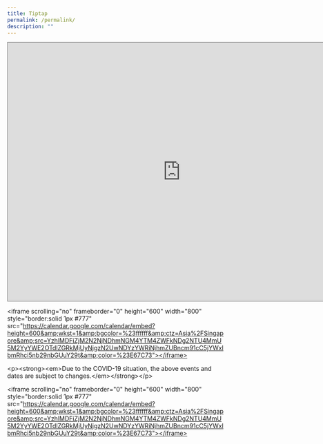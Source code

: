 ```yaml
---
title: Tiptap
permalink: /permalink/
description: ""
---
```

<div markdown="1"><iframe scrolling="no" frameborder="0" height="600" width="800" style="border:solid 1px #777" src="https://calendar.google.com/calendar/embed?height=600&amp;wkst=1&amp;bgcolor=%23ffffff&amp;ctz=Asia%2FSingapore&amp;src=YzhlMDFiZjM2N2NjNDhmNGM4YTM4ZWFkNDg2NTU4MmU5M2YyYWE2OTdlZGRkMjUyNjgzN2UwNDYzYWRiNjhmZUBncm91cC5jYWxlbmRhci5nb29nbGUuY29t&amp;color=%23E67C73"></iframe></div><p>&lt;iframe scrolling="no" frameborder="0" height="600" width="800" style="border:solid 1px #777" src="<a target="_blank" rel="noopener noreferrer nofollow" href="https://calendar.google.com/calendar/embed?height=600&amp;amp;wkst=1&amp;amp;bgcolor=%23ffffff&amp;amp;ctz=Asia%2FSingapore&amp;amp;src=YzhlMDFiZjM2N2NjNDhmNGM4YTM4ZWFkNDg2NTU4MmU5M2YyYWE2OTdlZGRkMjUyNjgzN2UwNDYzYWRiNjhmZUBncm91cC5jYWxlbmRhci5nb29nbGUuY29t&amp;amp;color=%23E67C73&quot;></iframe>">https://calendar.google.com/calendar/embed?height=600&amp;amp;wkst=1&amp;amp;bgcolor=%23ffffff&amp;amp;ctz=Asia%2FSingapore&amp;amp;src=YzhlMDFiZjM2N2NjNDhmNGM4YTM4ZWFkNDg2NTU4MmU5M2YyYWE2OTdlZGRkMjUyNjgzN2UwNDYzYWRiNjhmZUBncm91cC5jYWxlbmRhci5nb29nbGUuY29t&amp;amp;color=%23E67C73"&gt;&lt;/iframe&gt;</a></p><p>&lt;p&gt;&lt;strong&gt;&lt;em&gt;Due to the COVID-19 situation, the above events and dates are subject to changes.&lt;/em&gt;&lt;/strong&gt;&lt;/p&gt;</p><p>&lt;iframe scrolling="no" frameborder="0" height="600" width="800" style="border:solid 1px #777" src="<a target="_blank" rel="noopener noreferrer nofollow" href="https://calendar.google.com/calendar/embed?height=600&amp;amp;wkst=1&amp;amp;bgcolor=%23ffffff&amp;amp;ctz=Asia%2FSingapore&amp;amp;src=YzhlMDFiZjM2N2NjNDhmNGM4YTM4ZWFkNDg2NTU4MmU5M2YyYWE2OTdlZGRkMjUyNjgzN2UwNDYzYWRiNjhmZUBncm91cC5jYWxlbmRhci5nb29nbGUuY29t&amp;amp;color=%23E67C73&quot;></iframe>">https://calendar.google.com/calendar/embed?height=600&amp;amp;wkst=1&amp;amp;bgcolor=%23ffffff&amp;amp;ctz=Asia%2FSingapore&amp;amp;src=YzhlMDFiZjM2N2NjNDhmNGM4YTM4ZWFkNDg2NTU4MmU5M2YyYWE2OTdlZGRkMjUyNjgzN2UwNDYzYWRiNjhmZUBncm91cC5jYWxlbmRhci5nb29nbGUuY29t&amp;amp;color=%23E67C73"&gt;&lt;/iframe&gt;</a></p>